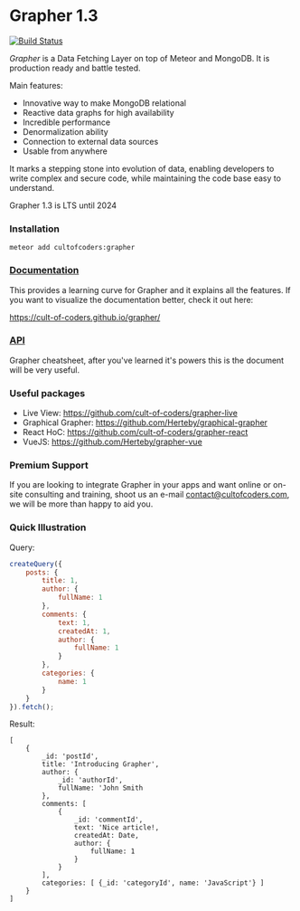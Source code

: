 # Grapher 1.3

[![Build Status](https://api.travis-ci.org/cult-of-coders/grapher.svg?branch=master)](https://travis-ci.org/cult-of-coders/grapher)

*Grapher* is a Data Fetching Layer on top of Meteor and MongoDB. It is production ready and battle tested.

Main features:
- Innovative way to make MongoDB relational
- Reactive data graphs for high availability
- Incredible performance
- Denormalization ability
- Connection to external data sources
- Usable from anywhere

It marks a stepping stone into evolution of data, enabling developers to write complex and secure code,
while maintaining the code base easy to understand.

Grapher 1.3 is LTS until 2024

### Installation
```
meteor add cultofcoders:grapher
```

### [Documentation](docs/index.md)

This provides a learning curve for Grapher and it explains all the features. If you want to visualize the documentation better, check it out here:

https://cult-of-coders.github.io/grapher/

### [API](docs/api.md)

Grapher cheatsheet, after you've learned it's powers this is the document will be very useful.

### Useful packages

- Live View: https://github.com/cult-of-coders/grapher-live
- Graphical Grapher: https://github.com/Herteby/graphical-grapher
- React HoC: https://github.com/cult-of-coders/grapher-react 
- VueJS: https://github.com/Herteby/grapher-vue

### Premium Support

If you are looking to integrate Grapher in your apps and want online or on-site consulting and training, 
shoot us an e-mail contact@cultofcoders.com, we will be more than happy to aid you.


### Quick Illustration

Query:
```js
createQuery({
    posts: {
        title: 1,
        author: {
            fullName: 1
        },
        comments: {
            text: 1,
            createdAt: 1,
            author: {
                fullName: 1
            }
        },
        categories: {
            name: 1
        }
    }
}).fetch();
```

Result:
```
[
    {
        _id: 'postId',
        title: 'Introducing Grapher',
        author: {
            _id: 'authorId',
            fullName: 'John Smith
        },
        comments: [
            {
                _id: 'commentId',
                text: 'Nice article!,
                createdAt: Date,
                author: {
                    fullName: 1
                }
            }
        ],
        categories: [ {_id: 'categoryId', name: 'JavaScript'} ]
    }
]
```
